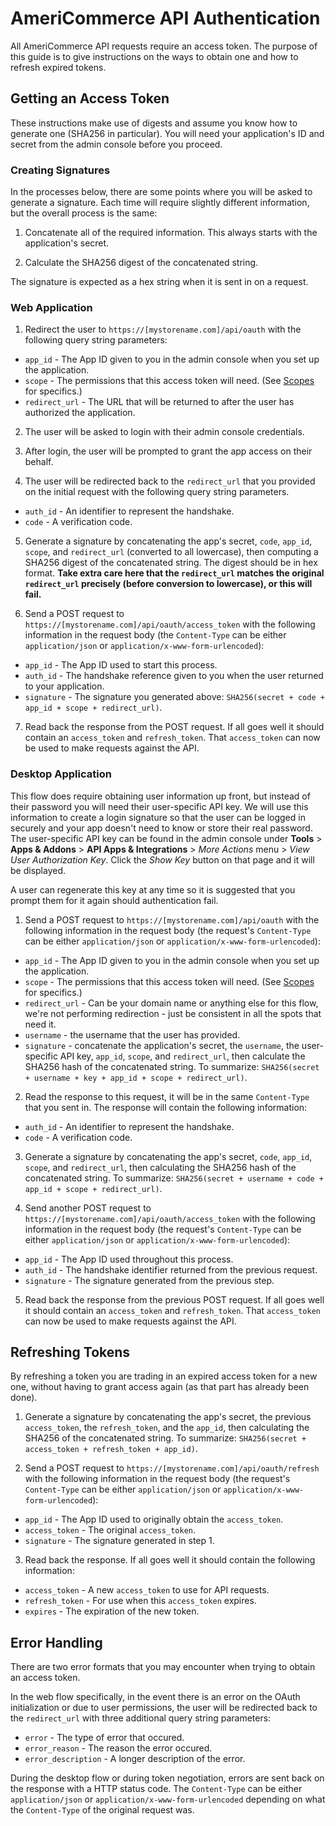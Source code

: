 AmeriCommerce API Authentication
================================

All AmeriCommerce API requests require an access token. The purpose of this guide is to give instructions on the ways to obtain one and how to refresh expired tokens.

Getting an Access Token
-----------------------

These instructions make use of digests and assume you know how to generate one (SHA256 in particular). You will need your application's ID and secret from the admin console before you proceed.

### Creating Signatures

In the processes below, there are some points where you will be asked to generate a signature. Each time will require slightly different information, but the overall process is the same:

1. Concatenate all of the required information. This always starts with the application's secret.

2. Calculate the SHA256 digest of the concatenated string.

The signature is expected as a hex string when it is sent in on a request.

### Web Application

1. Redirect the user to `https://[mystorename.com]/api/oauth` with the following query string parameters:
  * `app_id` - The App ID given to you in the admin console when you set up the application.
  * `scope` - The permissions that this access token will need. (See [Scopes](scopes.md) for specifics.)
  * `redirect_url` - The URL that will be returned to after the user has authorized the application.

2. The user will be asked to login with their admin console credentials.

3. After login, the user will be prompted to grant the app access on their behalf.

4. The user will be redirected back to the `redirect_url` that you provided on the initial request with the following query string parameters.
  * `auth_id` - An identifier to represent the handshake.
  * `code` - A verification code.

5. Generate a signature by concatenating the app's secret, `code`, `app_id`, `scope`, and `redirect_url` (converted to all lowercase), then computing a SHA256 digest of the concatenated string. The digest should be in hex format. **Take extra care here that the `redirect_url` matches the original `redirect_url` precisely (before conversion to lowercase), or this will fail.**

6. Send a POST request to `https://[mystorename.com]/api/oauth/access_token` with the following information in the request body (the `Content-Type` can be either `application/json` or `application/x-www-form-urlencoded`):
  * `app_id` - The App ID used to start this process.
  * `auth_id` - The handshake reference given to you when the user returned to your application.
  * `signature` - The signature you generated above: `SHA256(secret + code + app_id + scope + redirect_url)`.

7. Read back the response from the POST request. If all goes well it should contain an `access_token` and `refresh_token`. That `access_token` can now be used to make requests against the API.

### Desktop Application

This flow does require obtaining user information up front, but instead of their password you will need their user-specific API key. We will use this information to create a login signature so that the user can be logged in securely and your app doesn't need to know or store their real password. The user-specific API key can be found in the admin console under **Tools** > **Apps & Addons** > **API Apps & Integrations** > *More Actions* menu > *View User Authorization Key*. Click the *Show Key* button on that page and it will be displayed.

A user can regenerate this key at any time so it is suggested that you prompt them for it again should authentication fail.

1. Send a POST request to `https://[mystorename.com]/api/oauth` with the following information in the request body (the request's `Content-Type` can be either `application/json` or `application/x-www-form-urlencoded`):
  * `app_id` - The App ID given to you in the admin console when you set up the application.
  * `scope` - The permissions that this access token will need. (See [Scopes](scopes.md) for specifics.)
  * `redirect_url` - Can be your domain name or anything else for this flow, we're not performing redirection - just be consistent in all the spots that need it.
  * `username` - the username that the user has provided.
  * `signature` - concatenate the application's secret, the `username`, the user-specific API key, `app_id`, `scope`, and `redirect_url`, then calculate the SHA256 hash of the concatenated string. To summarize: `SHA256(secret + username + key + app_id + scope + redirect_url)`.

2. Read the response to this request, it will be in the same `Content-Type` that you sent in. The response will contain the following information:
  * `auth_id` - An identifier to represent the handshake.
  * `code` - A verification code.

3. Generate a signature by concatenating the app's secret, `code`, `app_id`, `scope`, and `redirect_url`, then calculating the SHA256 hash of the concatenated string. To summarize: `SHA256(secret + username + code + app_id + scope + redirect_url)`.

4. Send another POST request to `https://[mystorename.com]/api/oauth/access_token` with the following information in the request body (the request's `Content-Type` can be either `application/json` or `application/x-www-form-urlencoded`):
  * `app_id` - The App ID used throughout this process.
  * `auth_id` - The handshake identifier returned from the previous request.
  * `signature` - The signature generated from the previous step.

5. Read back the response from the previous POST request. If all goes well it should contain an `access_token` and `refresh_token`. That `access_token` can now be used to make requests against the API.

Refreshing Tokens
-----------------

By refreshing a token you are trading in an expired access token for a new one, without having to grant access again (as that part has already been done).

1. Generate a signature by concatenating the app's secret, the previous `access_token`, the `refresh_token`, and the `app_id`, then calculating the SHA256 of the concatenated string. To summarize: `SHA256(secret + access_token + refresh_token + app_id)`.

2. Send a POST request to `https://[mystorename.com]/api/oauth/refresh` with the following information in the request body (the request's `Content-Type` can be either `application/json` or `application/x-www-form-urlencoded`):
  * `app_id` - The App ID used to originally obtain the `access_token`.
  * `access_token` - The original `access_token`.
  * `signature` - The signature generated in step 1.

3. Read back the response. If all goes well it should contain the following information:
  * `access_token` - A new `access_token` to use for API requests.
  * `refresh_token` - For use when this `access_token` expires.
  * `expires` - The expiration of the new token.

Error Handling
--------------

There are two error formats that you may encounter when trying to obtain an access token.

In the web flow specifically, in the event there is an error on the OAuth initialization or due to user permissions, the user will be redirected back to the `redirect_url` with three additional query string parameters:

* `error` - The type of error that occured.
* `error_reason` - The reason the error occured.
* `error_description` - A longer description of the error.

During the desktop flow or during token negotiation, errors are sent back on the response with a HTTP status code. The `Content-Type` can be either `application/json` or `application/x-www-form-urlencoded` depending on what the `Content-Type` of the original request was.